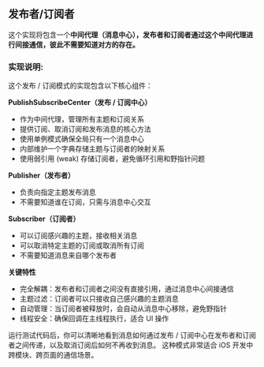 ##  发布者/订阅者

这个实现将包含一个**中间代理（消息中心），发布者和订阅者通过这个中间代理进行间接通信，彼此不需要知道对方的存在。**

### 实现说明:

这个发布 / 订阅模式的实现包含以下核心组件：

**PublishSubscribeCenter（发布 / 订阅中心）**

* 作为中间代理，管理所有主题和订阅关系
* 提供订阅、取消订阅和发布消息的核心方法
* 使用单例模式确保全局只有一个消息中心
* 内部维护一个字典存储主题与订阅者的映射关系
* 使用弱引用 (weak) 存储订阅者，避免循环引用和野指针问题

**Publisher（发布者）**

* 负责向指定主题发布消息
* 不需要知道谁在订阅，只需与消息中心交互

**Subscriber（订阅者）**
* 可以订阅感兴趣的主题，接收相关消息
* 可以取消特定主题的订阅或取消所有订阅
* 不需要知道消息来自哪个发布者

**关键特性**

* 完全解耦：发布者和订阅者之间没有直接引用，通过消息中心间接通信
* 主题过滤：订阅者可以只接收自己感兴趣的主题消息
* 自动管理：当订阅者被释放时，会自动从消息中心移除，避免野指针
* 线程安全：确保回调在主线程执行，适合 UI 操作

运行测试代码后，你可以清晰地看到消息如何通过发布 / 订阅中心在发布者和订阅者之间传递，以及取消订阅后如何不再收到消息。
这种模式非常适合 iOS 开发中跨模块、跨页面的通信场景。

